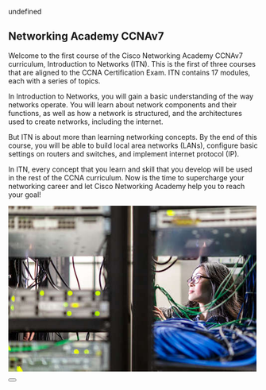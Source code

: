 undefined<div class="container"><div id="2ea897f0-1c25-11ea-81a0-ffc2c49b96bc" class="text-asset undefined" style="position: relative;"><h2>Networking Academy CCNAv7</h2></div><div class="row"><div class="col-md-12"><div id="2ea897f1-1c25-11ea-81a0-ffc2c49b96bc" class="text-asset undefined" style="position: relative;"><p>Welcome to the first course of the Cisco Networking Academy CCNAv7 curriculum, Introduction to Networks (ITN). This is the first of three courses that are aligned to the CCNA Certification Exam. ITN contains 17 modules, each with a series of topics. </p><p>In Introduction to Networks, you will gain a basic understanding of the way networks operate. You will learn about network components and their functions, as well as how a network is structured, and the architectures used to create networks, including the internet.</p><p>But ITN is about more than learning networking concepts. By the end of this course, you will be able to build local area networks (LANs), configure basic settings on routers and switches, and implement internet protocol (IP). </p><p>In ITN, every concept that you learn and skill that you develop will be used in the rest of the CCNA curriculum. Now is the time to supercharge your networking career and let Cisco Networking Academy help you to reach your goal!</p></div><div class="visually-hidden" style="display: none;"><p>Woman working in a networking lab</p></div><div data-rmiz-wrap="visible"><img id="2ea897f2-1c25-11ea-81a0-ffc2c49b96bc" src="IMG/a4ca55d5-98d4-4540-8b5c-c75739e0e89d.jpg" alt="Woman working in a networking lab"><button aria-label="Zoom image" data-rmiz-btn-open="true"></button></div></div></div></div>